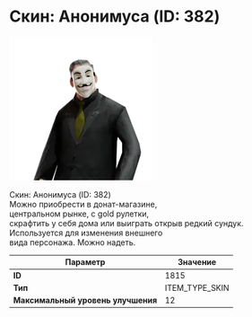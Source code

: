# Скин: Анонимуса (ID: 382)

![Item Image](../img/1815.webp?raw=true)

Скин: Анонимуса (ID: 382)<br>Можно приобрести в донат-магазине,<br>центральном рынке, с gold рулетки,<br>скрафтить у себя дома или выиграть открыв редкий сундук.<br>Используется для изменения внешнего<br>вида персонажа. Можно надеть.


| Параметр | Значение |
|----------|----------|
| **ID** | 1815 |
| **Тип** | ITEM_TYPE_SKIN |
| **Максимальный уровень улучшения** | 12 |

